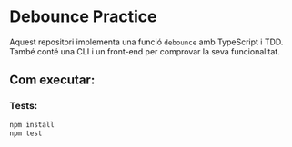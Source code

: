 # Debounce Practice

Aquest repositori implementa una funció `debounce` amb TypeScript i TDD. També conté una CLI i un front-end per comprovar la seva funcionalitat.

## Com executar:

### Tests:
```bash
npm install
npm test
